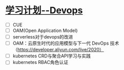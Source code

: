 # [学习计划--Devops](https://github.com/EasonAssassin/blog_with_issues/issues/8)

- [ ] CUE
- [ ] OAM(Open Application Model) 
- [ ] serverless对于devops的改进
- [ ] OAM：云原生时代的应用模型与下一代 DevOps 技术（https://developer.aliyun.com/live/2020）
- [ ] kubernetes CRD与聚合API学习与实践
- [ ] kubernetes RBAC角色认证